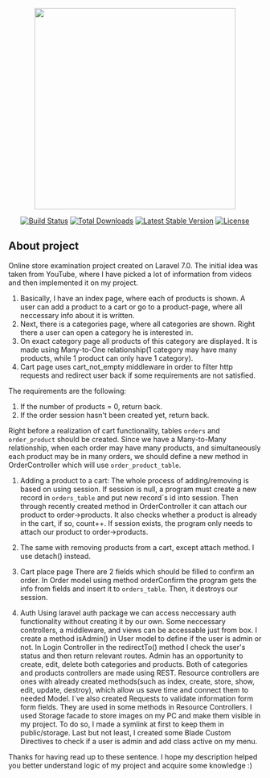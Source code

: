<p align="center"><img src="https://res.cloudinary.com/dtfbvvkyp/image/upload/v1566331377/laravel-logolockup-cmyk-red.svg" width="400"></p>

<p align="center">
<a href="https://travis-ci.org/laravel/framework"><img src="https://travis-ci.org/laravel/framework.svg" alt="Build Status"></a>
<a href="https://packagist.org/packages/laravel/framework"><img src="https://poser.pugx.org/laravel/framework/d/total.svg" alt="Total Downloads"></a>
<a href="https://packagist.org/packages/laravel/framework"><img src="https://poser.pugx.org/laravel/framework/v/stable.svg" alt="Latest Stable Version"></a>
<a href="https://packagist.org/packages/laravel/framework"><img src="https://poser.pugx.org/laravel/framework/license.svg" alt="License"></a>
</p>

## About project

Online store examination project created on Laravel 7.0.
The initial idea was taken from YouTube, where I have picked a lot of information from videos and then implemented it on my project.

1. Basically, I have an index page, where each of products is shown.
   A user can add a product to a cart or go to a product-page, where all neccessary info about it is written.
2. Next, there is a categories page, where all categories are shown.
   Right there a user can open a category he is interested in.
3. On exact category page all products of this category are displayed.
   It is made using Many-to-One relationship(1 category may have many products, while 1 product can only have 1 category).
4. Cart page uses cart_not_empty middleware in order to filter http requests and redirect user back if some requirements are not satisfied.
   
The requirements are the following: 

   1. If the number of products = 0, return back. 
   2. If the order session hasn't been created yet, return back. 

   Right before a realization of cart functionality, tables `orders` and `order_product` should be created. 
   Since we have a Many-to-Many relationship, when each order may have many products, and simultaneously each product may be in many orders, we should define a new method in OrderController which will use `order_product_table`. 
   
   1. Adding a product to a cart: 
   The whole process of adding/removing is based on using session. 
   If session is null, a program must create a new record in `orders_table` and put new record`s id into session.
   Then through recently created method in OrderController it can attach our product to order->products.
   It also checks whether a product is already in the cart, if so, count++.
   If session exists, the program only needs to attach our product to order->products.
   
   2. The same with removing products from a cart, except attach method. I use detach() instead. 
   
   3. Cart place page
   There are 2 fields which should be filled to confirm an order. 
   In Order model using method orderConfirm the program gets the info from fields and insert it to `orders_table`.
   Then, it destroys our session.

5. Auth
   Using laravel auth package we can access neccessary auth functionality without creating it by our own. 
   Some neccessary controllers, a middleware, and views can be accessable just from box.
   I create a method isAdmin() in User model to define if the user is admin or not.
   In Login Controller in the redirectTo() method I check the user's status and then return relevant routes.
   Admin has an opportunity to create, edit, delete both categories and products.
   Both of categories and products controllers are made using REST.
   Resource controllers are ones with already created methods(such as index, create, store, show, edit, update, destroy), which allow us save time and connect them to needed Model. 
   I`ve also created Requests to validate information form form fields. 
   They are used in some methods in Resource Controllers.
   I used Storage facade to store images on my PC and make them visible in my project.
   To do so, I made a symlink at first to keep them in public/storage.
   Last but not least, I created some Blade Custom Directives to check if a user is admin and add class active on my menu.

Thanks for having read up to these sentence. I hope my description helped you better understand logic of my project and acquire some knowledge :)

